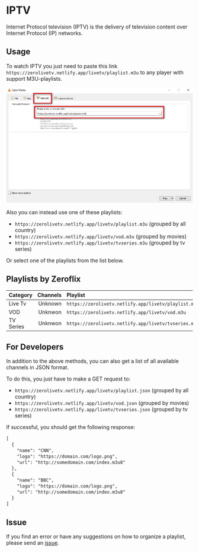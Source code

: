 # IPTV

Internet Protocol television (IPTV) is the delivery of television content over Internet Protocol (IP) networks. 

## Usage

To watch IPTV you just need to paste this link `https://zerolivetv.netlify.app/livetv/playlist.m3u` to any player with support M3U-playlists.

![VLC Network Panel](screenshots/preview.png)

Also you can instead use one of these playlists:

- `https://zerolivetv.netlify.app/livetv/playlist.m3u` (grouped by all country)
- `https://zerolivetv.netlify.app/livetv/vod.m3u` (grouped by movies)
- `https://zerolivetv.netlify.app/livetv/tvseries.m3u` (grouped by tv series)

Or select one of the playlists from the list below.

## Playlists by Zeroflix

<table>
	<thead>
		<tr>
		<th align="left">Category</th>
		<th align="right">Channels</th>
		<th align="left">Playlist</th>
		</tr>
	</thead>
	<tbody>
		<tr>
		<td align="left">Live Tv</td>
		<td align="right">Unknown</td>
		<td align="left"><code>https://zerolivetv.netlify.app/livetv/playlist.m3u</code></td>
		</tr>
		<tr>
		<td align="left">VOD</td>
		<td align="right">Unknwon</td>
		<td align="left"><code>https://zerolivetv.netlify.app/livetv/vod.m3u</code></td>
		</tr>	
		<tr>
		<td align="left">TV Series</td>
		<td align="right">Unknwon</td>
		<td align="left"><code>https://zerolivetv.netlify.app/livetv/tvseries.m3u</code></td>
		</tr>
	</tbody>
</table>


## For Developers

In addition to the above methods, you can also get a list of all available channels in JSON format.

To do this, you just have to make a GET request to:


- `https://zerolivetv.netlify.app/livetv/playlist.json` (grouped by all country)
- `https://zerolivetv.netlify.app/livetv/vod.json` (grouped by movies)
- `https://zerolivetv.netlify.app/livetv/tvseries.json` (grouped by tv series)


If successful, you should get the following response:

```
[ 
  {
    "name": "CNN",
    "logo": "https://domain.com/logo.png",
    "url": "http://somedomain.com/index.m3u8"    
  },
  {
    "name": "BBC",
    "logo": "https://domain.com/logo.png",
    "url": "http://somedomain.com/index.m3u8"    
  }  
]
```

## Issue
If you find an error or have any suggestions on how to organize a playlist, please send an [issue](https://github.com/zeroflixxyz/livetv/issues).
